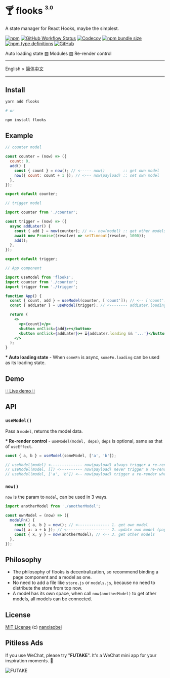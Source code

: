 # 🍸 flooks <sup><sup><sub>3.0</sub></sup></sup>

A state manager for React Hooks, maybe the simplest.

[![npm](https://img.shields.io/npm/v/flooks?style=flat-square)](https://www.npmjs.com/package/flooks)
[![GitHub Workflow Status](https://img.shields.io/github/workflow/status/nanxiaobei/flooks/Test?style=flat-square)](https://github.com/nanxiaobei/flooks/actions?query=workflow%3ATest)
[![Codecov](https://img.shields.io/codecov/c/github/nanxiaobei/flooks?style=flat-square)](https://codecov.io/gh/nanxiaobei/flooks)
[![npm bundle size](https://img.shields.io/bundlephobia/minzip/flooks?style=flat-square)](https://bundlephobia.com/result?p=flooks)
[![npm type definitions](https://img.shields.io/npm/types/typescript?style=flat-square)](https://github.com/nanxiaobei/flooks/blob/master/src/index.ts)
[![GitHub](https://img.shields.io/github/license/nanxiaobei/flooks?style=flat-square)](https://github.com/nanxiaobei/flooks/blob/master/LICENSE)

Auto loading state ▨ Modules ▨ Re-render control

---

English × [简体中文](./README.zh-CN.md)

---

## Install

```sh
yarn add flooks

# or

npm install flooks
```

## Example

```js
// counter model

const counter = (now) => ({
  count: 0,
  add() {
    const { count } = now(); // <----- now()        :: get own model
    now({ count: count + 1 }); // <--- now(payload) :: set own model
  },
});

export default counter;
```

```js
// trigger model

import counter from './counter';

const trigger = (now) => ({
  async addLater() {
    const { add } = now(counter); // <-- now(model) :: get other models
    await new Promise((resolve) => setTimeout(resolve, 1000));
    add();
  },
});

export default trigger;
```

```jsx
// App component

import useModel from 'flooks';
import counter from './counter';
import trigger from './trigger';

function App() {
  const { count, add } = useModel(counter, ['count']); // <-- ['count'] :: re-render control
  const { addLater } = useModel(trigger); // <-------- addLater.loading :: auto loading state

  return (
    <>
      <p>{count}</p>
      <button onClick={add}>+</button>
      <button onClick={addLater}>+ ⌛{addLater.loading && '...'}</button>
    </>
  );
}
```

**\* Auto loading state** - When `someFn` is async, `someFn.loading` can be used as its loading state.

## Demo

[∷ Live demo ∷](https://codesandbox.io/s/flooks-gqye5)

## API

### `useModel()`

Pass a `model`, returns the model data.

**\* Re-render control** - `useModel(model, deps)`, `deps` is optional, same as that of `useEffect`.

```js
const { a, b } = useModel(someModel, ['a', 'b']);

// useModel(model) <-------------- now(payload) always trigger a re-render
// useModel(model, []) <---------- now(payload) never trigger a re-render
// useModel(model, ['a', 'b']) <-- now(payload) trigger a re-render when a or b inside payload
```

### `now()`

`now` is the param to `model`, can be used in 3 ways.

```js
import anotherModel from './anotherModel';

const ownModel = (now) => ({
  modelFn() {
    const { a, b } = now(); // <-------------- 1. get own model
    now({ a: a + b }); // <------------------- 2. update own model (payload is an object)
    const { x, y } = now(anotherModel); // <-- 3. get other models
  },
});
```

## Philosophy

- The philosophy of flooks is decentralization, so recommend binding a page component and a model as one.
- No need to add a file like `store.js` or `models.js`, because no need to distribute the store from top now.
- A model has its own space, when call `now(anotherModel)` to get other models, all models can be connected.

## License

[MIT License](https://github.com/nanxiaobei/flooks/blob/master/LICENSE) (c) [nanxiaobei](https://mrlee.me/)

## Pitiless Ads

If you use WeChat, please try "**FUTAKE**". It's a WeChat mini app for your inspiration moments. 🌈

![FUTAKE](https://s3.jpg.cm/2021/04/22/TDQuS.png)
